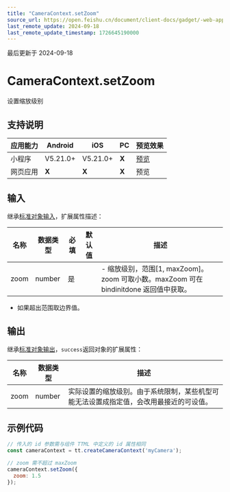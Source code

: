 ```yaml
---
title: "CameraContext.setZoom"
source_url: https://open.feishu.cn/document/client-docs/gadget/-web-app-api/media/camera/cameracontext/setzoom
last_remote_update: 2024-09-18
last_remote_update_timestamp: 1726645190000
---
```

最后更新于 2024-09-18

# CameraContext.setZoom

设置缩放级别

## 支持说明

应用能力 | Android | iOS | PC | 预览效果
--- | --- | --- | --- | ---
小程序 | V5.21.0+ | V5.21.0+ | **X** | [预览](https://applink.feishu.cn/client/mini_program/open?appId=cli_9dff7f6ae02ad104&path=page%2Fcomponent%2Fpages%2Fcamera%2Fcamera)
网页应用 | **X** | **X** | **X** | 预览

## 输入
继承[标准对象输入](https://open.feishu.cn/document/uYjL24iN/ukzNy4SO3IjL5cjM)，扩展属性描述：

名称 | 数据类型 | 必填 | 默认值 | 描述
--- | --- | --- | --- | ---
zoom | number | 是 |  | - 缩放级别，范围[1, maxZoom]。zoom 可取小数。maxZoom 可在 bindinitdone 返回值中获取。  
- 如果超出范围取边界值。

## 输出
继承[标准对象输出](https://open.feishu.cn/document/uYjL24iN/ukzNy4SO3IjL5cjM#8c92acb8)，`success`返回对象的扩展属性：

名称 | 数据类型 | 描述
--- | --- | ---
zoom | number | 实际设置的缩放级别。由于系统限制，某些机型可能无法设置成指定值，会改用最接近的可设值。

## 示例代码

```js
// 传入的 id 参数需与组件 TTML 中定义的 id 属性相同
const cameraContext = tt.createCameraContext('myCamera');

// zoom 需不超过 maxZoom
cameraContext.setZoom({
  zoom: 1.5
});
```
